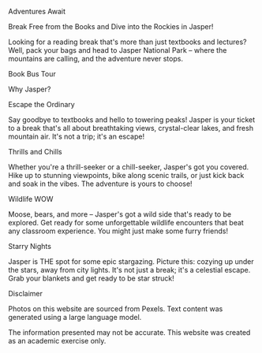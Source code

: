 Adventures Await

Break Free from the Books and Dive into the Rockies in Jasper!

Looking for a reading break that's more than just textbooks and lectures? Well, pack your bags and head to Jasper National Park – where the mountains are calling, and the adventure never stops.

Book Bus Tour 

Why Jasper?

Escape the Ordinary

Say goodbye to textbooks and hello to towering peaks! Jasper is your ticket to a break that's all about breathtaking views, crystal-clear lakes, and fresh mountain air. It's not a trip; it's an escape!

Thrills and Chills

Whether you're a thrill-seeker or a chill-seeker, Jasper's got you covered. Hike up to stunning viewpoints, bike along scenic trails, or just kick back and soak in the vibes. The adventure is yours to choose!

Wildlife WOW

Moose, bears, and more – Jasper's got a wild side that's ready to be explored. Get ready for some unforgettable wildlife encounters that beat any classroom experience. You might just make some furry friends!

Starry Nights

Jasper is THE spot for some epic stargazing. Picture this: cozying up under the stars, away from city lights. It's not just a break; it's a celestial escape. Grab your blankets and get ready to be star struck!

Disclaimer

Photos on this website are sourced from Pexels. Text content was generated using a large language model.

The information presented may not be accurate. This website was created as an academic exercise only.